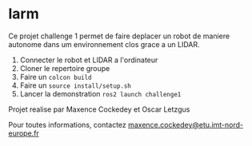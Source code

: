 # larm
Ce projet challenge 1 permet de faire deplacer un robot de maniere autonome dans um environnement clos grace a un LIDAR.
1. Connecter le robot et LIDAR a l'ordinateur
2. Cloner le repertoire groupe
3. Faire un ```colcon build```
4. Faire un ```source install/setup.sh```
5. Lancer la demonstration ```ros2 launch challenge1```
 


Projet realise par Maxence Cockedey et Oscar Letzgus

Pour toutes informations, contactez maxence.cockedey@etu.imt-nord-europe.fr
